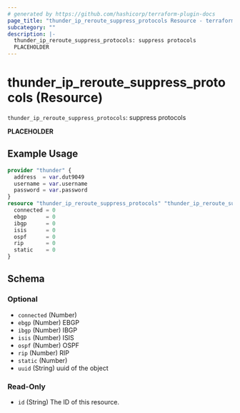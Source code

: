 ```yaml
---
# generated by https://github.com/hashicorp/terraform-plugin-docs
page_title: "thunder_ip_reroute_suppress_protocols Resource - terraform-provider-thunder"
subcategory: ""
description: |-
  thunder_ip_reroute_suppress_protocols: suppress protocols
  PLACEHOLDER
---
```


# thunder_ip_reroute_suppress_protocols (Resource)

`thunder_ip_reroute_suppress_protocols`: suppress protocols

__PLACEHOLDER__

## Example Usage

```terraform
provider "thunder" {
  address  = var.dut9049
  username = var.username
  password = var.password
}
resource "thunder_ip_reroute_suppress_protocols" "thunder_ip_reroute_suppress_protocols" {
  connected = 0
  ebgp      = 0
  ibgp      = 0
  isis      = 0
  ospf      = 0
  rip       = 0
  static    = 0
}
```

<!-- schema generated by tfplugindocs -->
## Schema

### Optional

- `connected` (Number)
- `ebgp` (Number) EBGP
- `ibgp` (Number) IBGP
- `isis` (Number) ISIS
- `ospf` (Number) OSPF
- `rip` (Number) RIP
- `static` (Number)
- `uuid` (String) uuid of the object

### Read-Only

- `id` (String) The ID of this resource.


